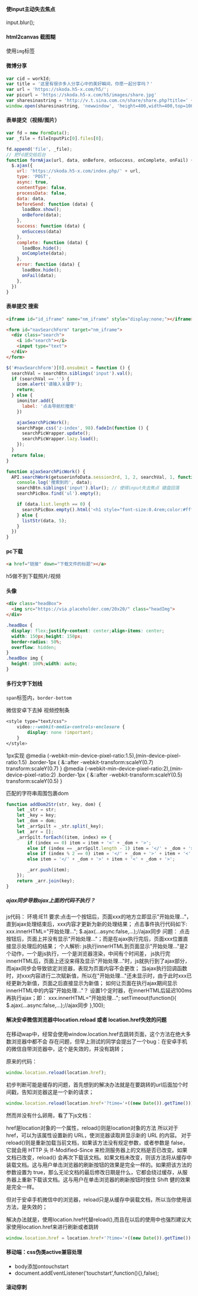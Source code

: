 #### 使input主动失去焦点

input.blur();



#### html2canvas 截图糊

使用`img`标签



#### 微博分享

```js
var cid = workId;
var title = '这里有很许多人分享心中的美好瞬间，你愿一起分享吗？'
var url = 'https://skoda.h5-x.com/h5/';
var picurl = 'https://skoda.h5-x.com/h5/images/share.jpg'
var sharesinastring = 'http://v.t.sina.com.cn/share/share.php?title=' + title + '&url=' + url + '&content=utf-8&sourceUrl=' + url + '&pic=' + picurl;
window.open(sharesinastring, 'newwindow', 'height=400,width=400,top=100,left=100');
```



#### 表单提交（视频/图片）

```js
var fd = new FormData();
var _file = fileInputPic[0].files[0];

fd.append('file', _file);
// 把fd提交给后台
function formAjax(url, data, onBefore, onSuccess, onComplete, onFail) {
  $.ajax({
    url: 'https://skoda.h5-x.com/index.php/' + url,
    type: 'POST',
    async: true,
    contentType: false,
    processData: false,
    data: data,
    beforeSend: function (data) {
      loadBox.show();
      onBefore(data);
    },
    success: function (data) {
      onSuccess(data)
    },
    complete: function (data) {
      loadBox.hide();
      onComplete(data);
    },
    error: function (data) {
      loadBox.hide();
      onFail(data);
    },
  })
}
```



#### 表单提交 搜索

```html
<iframe id="id_iframe" name="nm_iframe" style="display:none;"></iframe>

<form id="navSearchForm" target="nm_iframe">
  <div class="search">
    <i id="search"></i>
    <input type="text">
  </div>
</form>
```
```js
$('#navSearchForm')[0].onsubmit = function () {
  searchVal = searchBtn.siblings('input').val();
  if (searchVal == '') {
    icom.alert('请输入关键字');
    return;
  } else {
    imonitor.add({
      label: '点击导航栏搜索'
    })

    ajaxSearchPicWork();
    searchPage.css('z-index', 98).fadeIn(function () {
      searchPicWrapper.update();
      searchPicWrapper.lazy.load();
    });
  }
  return false;
}

function ajaxSearchPicWork() {
  API.searchWork(getuserinfoData.session3rd, 1, 2, searchVal, 1, function (data) {
    console.log('搜索到的', data);
    searchBtn.siblings('input').blur(); // 使得input失去焦点 键盘回落
    searchPicBox.find('ul').empty();

    if (data.list.length == 0) {
      searchPicBox.empty().html('<h1 style="font-size:0.4rem;color:#fff;text-align:center;padding-top:1rem;">暂无相关信息</h1>')
    } else {
      listStr(data, 5);
    }
  })
}
```



#### pc下载

```html
<a href="链接" down="下载文件的标题"></a>
```
h5做不到下载照片/视频



#### 头像

```html
<div class="headBox">
  <img src="https://via.placeholder.com/20x20/" class="headImg">
</div>
```
```css
.headBox {
  display: flex;justify-content: center;align-items: center;
  width: 150px;height: 150px;
  border-radius: 50%;
  overflow: hidden;
}
.headBox img {
  height: 100%;width: auto;
}
```



#### 多行文字下划线

`span`标签内，`border-bottom`


微信安卓下去掉 视频控制条
```css
<style type="text/css">
    video::-webkit-media-controls-enclosure {
        display: none !important;
    }
</style>
```

1px实现
@media (-webkit-min-device-pixel-ratio:1.5),(min-device-pixel-ratio:1.5)
    .border-1px {
        &::after
            -webkit-transform:scaleY(0.7)
            transform:scaleY(0.7)
    }
@media (-webkit-min-device-pixel-ratio:2),(min-device-pixel-ratio:2)
    .border-1px {
        &::after
            -webkit-transform:scaleY(0.5)
            transform:scaleY(0.5)
    }

匹配的字符串周围包裹dom
```js
function addDom2Str(str, key, dom) {
    let _str = str;
    let _key = key;
    let _dom = dom;
    let _arrSpilt = _str.split(_key);
    let _arr = [];
    _arrSpilt.forEach((item, index) => {
        if (index == 0) item = item + '<' + _dom + '>';
        else if (index == _arrSpilt.length - 1) item = '</' + _dom + '>' + item;
        else if (index % 2 == 0) item = '</' + _dom + '>' + item + '<' + _dom + '>';
        else item = '</' + _dom + '>' + item + '<' + _dom + '>';

        _arr.push(item);
    });
    return _arr.join(key);
}
```



##### ajax同步导致ajax上面的代码不执行？

js代码：
环境:IE11
要求:点击一个按钮后，页面xxx的地方立即显示"开始处理..."，直到ajax处理结束后，xxx内容才更新为新的处理结果；
点击事件执行代码如下:
xxx.innerHTML="开始处理...";
$.ajax(...async:false,...);//ajax同步
问题：
点击按钮后，页面上并没有显示"开始处理..."；而是在ajax执行完后，页面xxx位置直接显示处理后的结果；
个人解析:
js执行innerHTML到页面显示"开始处理..."是2个动作，一个是js执行，一个是浏览器渲染，中间有个时间差，
js执行完innerHTML后，页面上还没来得及显示"开始处理..."时，js就执行到了ajax部分，而ajax同步会导致锁定浏览器，表现为页面内容不会更改；
当ajax执行回调函数时，对xxx内容进行二次赋新值，所以在"开始处理..."还未显示时，由于此时xxx已经更新为新值，页面之后直接显示为新值；
如何让页面在执行ajax期间显示innerHTML中的内容"开始处理..."？
设置1个定时器，在innerHTML后延迟100ms再执行ajax；即：
xxx.innerHTML="开始处理...";
setTimeout(function(){
 $.ajax(...async:false,...);//ajax同步
},100);



#### 解决安卓微信浏览器中location.reload 或者 location.href失效的问题
在移动wap中，经常会使用window.location.href去跳转页面，这个方法在绝大多数浏览器中都不会 
存在问题，但早上测试的同学会提出了一个bug：在安卓手机的微信自带浏览器中，这个是失效的，并没有跳转；

原来的代码：

```javascript
window.location.reload(location.href);
```


初步判断可能是缓存的问题，首先想到的解决办法就是在要跳转的url后面加个时间戳，告知浏览器这是一个新的请求；

```javascript
window.location.reload(location.href+'?time='+((new Date()).getTime()));
```

然而并没有什么卵用，看了下js文档：

href是location对象的一个属性，reload()则是location对象的方法
所以对于href，可以为该属性设置新的 URL，使浏览器读取并显示新的 URL 的内容。
对于reload()则是重新加载当前文档，如果该方法没有规定参数，或者参数是 false，它就会用 HTTP 头 If-Modified-Since 来检测服务器上的文档是否已改变。如果文档已改变，reload() 会再次下载该文档。如果文档未改变，则该方法将从缓存中装载文档。这与用户单击浏览器的刷新按钮的效果是完全一样的。如果把该方法的参数设置为 true，那么无论文档的最后修改日期是什么，它都会绕过缓存，从服务器上重新下载该文档。这与用户在单击浏览器的刷新按钮时按住 Shift 健的效果是完全一样。

但对于安卓手机微信中的浏览器，reload只是从缓存中装载文档，所以当你使用该方法，是失效的；

解决办法就是，使用location.href代替reload(),而且在以后的使用中也强烈建议大家使用location.href来进行刷新或者跳转

```javascript
window.location.href = location.href+'?time='+((new Date()).getTime());
```



#### 移动端：css伪类active兼容处理
- body添加ontouchstart 
- document.addEventListener('touchstart',function(){},false);



#### 滚动穿刺

